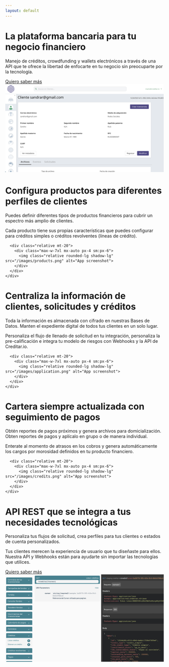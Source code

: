 ```yaml
---
layout: default
---
```


<main>
  <div class="hero-main text-skin-inverted">
    <div class="py-16 mx-auto max-w-7xl px-4 sm:py-24 sm:px-6 lg:py-32">
      <div class="lg:grid lg:grid-cols-12 lg:gap-8">
        <div class="sm:text-center md:max-w-2xl md:mx-auto lg:col-span-6 lg:text-left">
          <h1>
            <span class="mt-1 block text-4xl tracking-tight font-extrabold sm:text-5xl md:text-6xl">
              <span class="block">La plataforma bancaria para tu</span>
              <span class="block text-skin-alternate mt-3">negocio financiero</span>
            </span>
          </h1>
          <p class="mt-3 text-base sm:mt-5 sm:text-xl lg:text-lg xl:text-xl">Manejo de créditos, crowdfunding y wallets electrónicos a través de una API que te ofrece la libertad de enfocarte en tu negocio sin preocuparte por la tecnología.</p>
          <div class="mt-8 sm:max-w-lg sm:mx-auto sm:text-center lg:text-left lg:mx-0">
            <a href="#" class="button button-alternate text-skin-accented font-bold text-lg px-12 py-3 pt-4 uppercase hover:text-skin-alternate-1">Quiero saber más</a>
          </div>
        </div>
        <div class="mt-12 relative sm:max-w-lg sm:mx-auto lg:mt-0 lg:max-w-none lg:mx-0 lg:col-span-6 lg:flex lg:items-center">
          <div class="relative mx-auto w-full rounded-lg shadow-lg">
            <div class="relative block w-full bg-white rounded-lg overflow-hidden">
              <img class="w-full" src="images/customers.png" alt="Clientes Aoorora">
            </div>
          </div>
        </div>
      </div>
    </div>
  </div>

  <div class="bg-skin-alternate-1">
    <div class="py-16 mx-auto max-w-7xl px-4 sm:py-24 sm:px-6 lg:py-32">
      <div class="text-center">
        <h1 class="text-4xl tracking-tight font-extrabold text-skin-alternate-2 sm:text-5xl md:text-6xl">
          <span class="block">Configura productos para</span>
          <span class="block text-skin-inverted mt-3">diferentes perfiles de clientes</span>
        </h1>
        <p class="mt-3 max-w-md mx-auto text-base text-skin-inverted sm:text-lg md:mt-5 md:text-xl md:max-w-3xl">Puedes definir diferentes tipos de productos financieros para cubrir un espectro más amplio de clientes.</p>
        <p class="mt-3 max-w-md mx-auto text-base text-skin-inverted sm:text-lg md:mt-5 md:text-xl md:max-w-3xl">Cada producto tiene sus propias características que puedes configurar para créditos simples o créditos revolventes (líneas de crédito).</p>
      </div>

      <div class="relative mt-20">
        <div class="max-w-7xl mx-auto px-4 sm:px-6">
          <img class="relative rounded-lg shadow-lg" src="/images/products.png" alt="App screenshot">
        </div>
      </div>
    </div>
  </div>

  <div class="bg-skin-inverted">
    <div class="py-16 mx-auto max-w-7xl px-4 sm:py-24 sm:px-6 lg:py-32">
      <div class="text-center">
        <h1 class="text-4xl tracking-tight font-extrabold text-skin-alternate-2 sm:text-5xl md:text-6xl">
          <span class="block">Centraliza la información de</span>
          <span class="block text-skin-accented mt-3">clientes, solicitudes y créditos</span>
        </h1>
        <p class="mt-3 max-w-md mx-auto text-base text-skin-muted sm:text-lg md:mt-5 md:text-xl md:max-w-3xl">Toda la información es almacenada con cifrado en nuestras Bases de Datos. Manten el expediente digital de todos tus clientes en un solo lugar.</p>
        <p class="mt-3 max-w-md mx-auto text-base text-skin-muted sm:text-lg md:mt-5 md:text-xl md:max-w-3xl">Personaliza el flujo de llenado de solicitud en tu integración, personaliza la pre-calificación e integra tu modelo de riesgos con Webhooks y la API de Creditar.io.</p>
      </div>

      <div class="relative mt-20">
        <div class="max-w-7xl mx-auto px-4 sm:px-6">
          <img class="relative rounded-lg shadow-lg" src="/images/application.png" alt="App screenshot">
        </div>
      </div>
    </div>
  </div>

  <div class="bg-skin-alternate">
    <div class="py-16 mx-auto max-w-7xl px-4 sm:py-24 sm:px-6 lg:py-32">
      <div class="text-center">
        <h1 class="text-4xl tracking-tight font-extrabold text-skin-alternate-2 sm:text-5xl md:text-6xl">
          <span class="block">Cartera siempre actualizada</span>
          <span class="block text-skin-accented mt-3">con seguimiento de pagos</span>
        </h1>
        <p class="mt-3 max-w-md mx-auto text-base text-skin-muted sm:text-lg md:mt-5 md:text-xl md:max-w-3xl">Obtén reportes de pagos próximos y genera archivos para domicialización. Obten reportes de pagos y aplícalo en grupo o de manera individual.</p>
        <p class="mt-3 max-w-md mx-auto text-base text-skin-muted sm:text-lg md:mt-5 md:text-xl md:max-w-3xl">Enterate al momento de atrasos en los cobros y genera automáticamente los cargos por morosidad definidos en tu producto financiero.</p>
      </div>

      <div class="relative mt-20">
        <div class="max-w-7xl mx-auto px-4 sm:px-6">
          <img class="relative rounded-lg shadow-lg" src="/images/credits.png" alt="App screenshot">
        </div>
      </div>
    </div>
  </div>

  <div class="text-skin-inverted bg-skin-accented">
    <div class="py-16 mx-auto max-w-7xl px-4 sm:py-24 sm:px-6 lg:py-32">
      <div class="lg:grid lg:grid-cols-12 lg:gap-8">
        <div class="sm:text-center md:max-w-2xl md:mx-auto lg:col-span-6 lg:text-left">
          <h1>
            <span class="mt-1 block text-4xl tracking-tight font-extrabold sm:text-5xl xl:text-6xl">
              <span class="block">API REST que se integra a tus</span>
              <span class="block text-skin-alternate mt-3">necesidades tecnológicas</span>
            </span>
          </h1>
          <p class="mt-3 text-base sm:mt-5 sm:text-xl lg:text-lg xl:text-xl">Personaliza tus flujos de solicitud, crea perfiles para tus clientes o estados de cuenta personalizados.</p>
          <p class="mt-3 text-base sm:mt-5 sm:text-xl lg:text-lg xl:text-xl">Tus clientes merecen la experiencia de usuario que tu diseñaste para ellos. Nuestra API y Webhooks están para ayudarte sin importar las tecnologías que utilices.</p>
          <div class="mt-8 sm:max-w-lg sm:mx-auto sm:text-center lg:text-left lg:mx-0">
            <a href="#" class="button button-alternate text-skin-accented font-bold text-lg px-12 py-3 pt-4 uppercase hover:text-skin-alternate-1">Quiero saber más</a>
          </div>
        </div>
        <div class="mt-12 relative sm:max-w-lg sm:mx-auto lg:mt-0 lg:max-w-none lg:mx-0 lg:col-span-6 lg:flex lg:items-center">
          <div class="relative mx-auto w-full rounded-lg shadow-lg">
            <div class="relative block w-full bg-white rounded-lg overflow-hidden">
              <img class="w-full" src="images/api.png" alt="API Rest">
            </div>
          </div>
        </div>
      </div>
    </div>
  </div>
</main>
